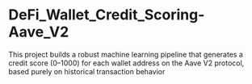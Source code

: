 # DeFi_Wallet_Credit_Scoring-Aave_V2
This project builds a robust machine learning pipeline that generates a credit score (0–1000) for each wallet address on the Aave V2 protocol, based purely on historical transaction behavior
